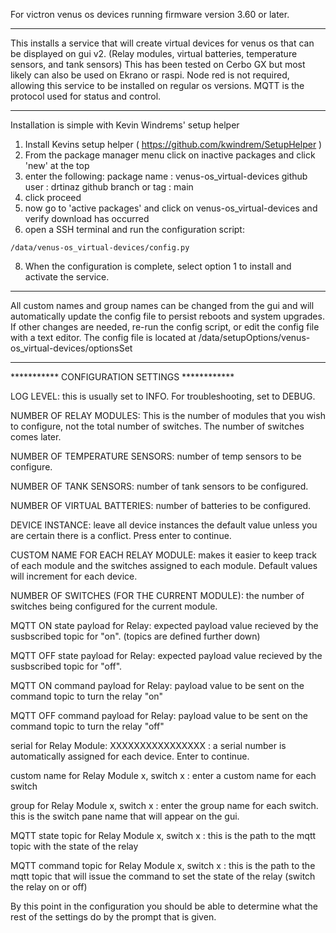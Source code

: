 For victron venus os devices running firmware version 3.60 or later.

*******************************************************************
This installs a service that will create virtual devices for venus os that can be displayed on gui v2. (Relay modules, virtual batteries, temperature sensors, and tank sensors) This has been tested on Cerbo GX but most likely can also be used on Ekrano or raspi. Node red is not required, allowing this service to be installed on regular os versions. MQTT is the protocol used for status and control.

*******************************************************************
Installation is simple with Kevin Windrems' setup helper
1. Install Kevins setup helper ( https://github.com/kwindrem/SetupHelper )
3. From the package manager menu click on inactive packages and click 'new' at the top
4. enter the following:
   package name : venus-os_virtual-devices
   github user : drtinaz
   github branch or tag : main
5. click proceed
6. now go to 'active packages' and click on venus-os_virtual-devices and verify download has occurred
7. open a SSH terminal and run the configuration script:
```
/data/venus-os_virtual-devices/config.py
```
8. When the configuration is complete, select option 1 to install and activate the service.

********************************************************************************
All custom names and group names can be changed from the
gui and will automatically update the config file to persist reboots and system upgrades. If other changes are needed, re-run the config script, or edit the config file with a text editor. The config file is located at /data/setupOptions/venus-os_virtual-devices/optionsSet

**************************************************************************
***********              CONFIGURATION SETTINGS               ************

LOG LEVEL: this is usually set to INFO. For troubleshooting, set to DEBUG.

NUMBER OF RELAY MODULES: This is the number of modules that you wish to configure, not the total number of switches. The number of switches comes later.

NUMBER OF TEMPERATURE SENSORS: number of temp sensors to be configure.

NUMBER OF TANK SENSORS: number of tank sensors to be configured.

NUMBER OF VIRTUAL BATTERIES: number of batteries to be configured.

DEVICE INSTANCE: leave all device instances the default value unless you are certain there is a conflict. Press enter to continue.

CUSTOM NAME FOR EACH RELAY MODULE: makes it easier to keep track of each module and the switches assigned to each module. Default values will increment for each device.

NUMBER OF SWITCHES (FOR THE CURRENT MODULE): the number of switches being configured for the current module.

MQTT ON state payload for Relay: expected payload value recieved by the susbscribed topic for "on". (topics are defined further down)

MQTT OFF state payload for Relay: expected payload value recieved by the susbscribed topic for "off".

MQTT ON command payload for Relay: payload value to be sent on the command topic to turn the relay "on"

MQTT OFF command payload for Relay: payload value to be sent on the command topic to turn the relay "off"

serial for Relay Module: XXXXXXXXXXXXXXXX : a serial number is automatically assigned for each device. Enter to continue.

custom name for Relay Module x, switch x : enter a custom name for each switch

group for Relay Module x, switch x : enter the group name for each switch. this is the switch pane name that will appear on the gui.

MQTT state topic for Relay Module x, switch x : this is the path to the mqtt topic with the state of the relay

MQTT command topic for Relay Module x, switch x : this is the path to the mqtt topic that will issue the command to set the state of the relay (switch the relay on or off)

By this point in the configuration you should be able to determine what the rest of the settings do by the prompt that is given.
